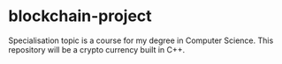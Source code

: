 # blockchain-project
Specialisation topic is a course for my degree in Computer Science. This repository will be a crypto currency built in C++. 
